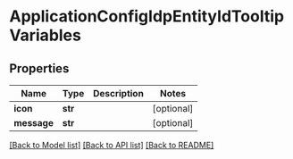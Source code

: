 # ApplicationConfigIdpEntityIdTooltipVariables

## Properties
Name | Type | Description | Notes
------------ | ------------- | ------------- | -------------
**icon** | **str** |  | [optional] 
**message** | **str** |  | [optional] 

[[Back to Model list]](../README.md#documentation-for-models) [[Back to API list]](../README.md#documentation-for-api-endpoints) [[Back to README]](../README.md)


